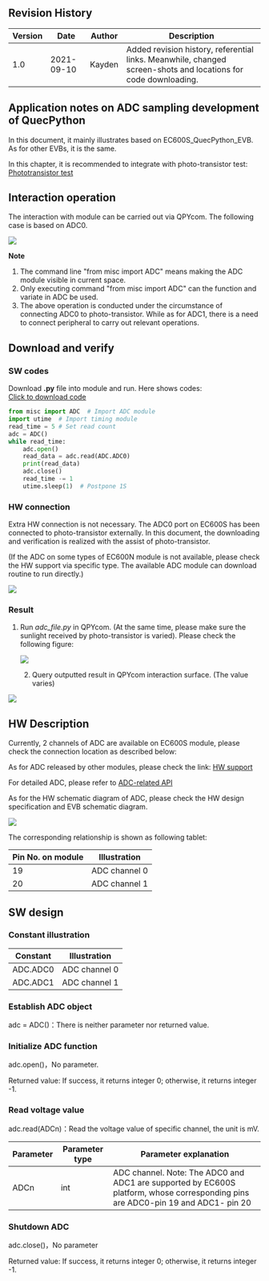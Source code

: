 ## Revision History

| Version | Date       | Author | Description                                                  |
| ------- | ---------- | ------ | ------------------------------------------------------------ |
| 1.0     | 2021-09-10 | Kayden | Added revision history, referential links. Meanwhile, changed screen-shots and locations for code downloading. |

## Application notes on ADC sampling development of QuecPython

In this document, it mainly illustrates based on EC600S_QuecPython_EVB. As for other EVBs, it is the same. 

In this chapter, it is recommended to integrate with photo-transistor test: [Phototransistor test](https://python.quectel.com/doc/doc/Advanced_development/en/QuecPythonSub/Photoresistor.html)

## Interaction operation

The interaction with module can be carried out via QPYcom. The following case is based on ADC0. 

![](media/ADC_1.png)

**Note**

1.  The command line "from misc import ADC" means making the ADC module visible in current space. 
2.  Only executing command "from misc import ADC" can the function and variate in ADC be used. 
3.  The above operation is conducted under the circumstance of connecting ADC0 to photo-transistor. While as for ADC1, there is a need to connect peripheral to carry out relevant operations. 

## Download and verify

### SW codes

Download **.py** file into module and run. Here shows codes:  <a href="code/adc_file.py" target="_blank">Click to download code</a>

```python
from misc import ADC  # Import ADC module
import utime  # Import timing module
read_time = 5 # Set read count
adc = ADC() 
while read_time:  
	adc.open()  
	read_data = adc.read(ADC.ADC0)  
	print(read_data)  
	adc.close()  
	read_time -= 1  
	utime.sleep(1)  # Postpone 1S
```

### HW connection

Extra HW connection is not necessary. The ADC0 port on EC600S has been connected to photo-transistor externally. In this document, the downloading and verification is realized with the assist of photo-transistor.

(If the ADC on some types of EC600N module is not available, please check the HW support via specific type. The available ADC module can download routine to run directly.)

![](media/ADC_4.png)

### Result

1. Run *adc_file.py* in QPYcom. (At the same time, please make sure the sunlight received by photo-transistor is varied). Please check the following figure: 

   ![](media/ADC_2.png)

   2. Query outputted result in QPYcom interaction surface. (The value varies)


![](media/ADC_3.png)

## HW Description

Currently, 2 channels of ADC are available on EC600S module, please check the connection location as described below: 

As for ADC released by other modules, please check the link: [HW support](https://python.quectel.com/doc/doc/Quecpython_intro/en/Qp_Product_intro/Hardware_Support.html)

For detailed ADC, please refer to [ADC-related API](https://python.quectel.com/wiki/#/en-us/api/QuecPythonClasslib?id=adc)

As for the HW schematic diagram of ADC, please check the HW design specification and EVB schematic diagram. 

![](media/ADC_0.png)

The corresponding relationship is shown as following tablet: 

| Pin No. on module | Illustration  |
| ----------------- | ------------- |
| 19                | ADC channel 0 |
| 20                | ADC channel 1 |

## SW design

### Constant illustration

| Constant | Illustration  |
| -------- | ------------- |
| ADC.ADC0 | ADC channel 0 |
| ADC.ADC1 | ADC channel 1 |

### Establish ADC object

adc = ADC()：There is neither parameter nor returned value.

### Initialize ADC function

adc.open()，No parameter. 

Returned value: If success, it returns integer 0; otherwise, it returns integer -1. 

### Read voltage value

adc.read(ADCn)：Read the voltage value of specific channel, the unit is mV. 

| Parameter | Parameter type | Parameter explanation                                        |
| --------- | -------------- | ------------------------------------------------------------ |
| ADCn      | int            | ADC channel. Note: The ADC0 and ADC1 are supported by EC600S platform, whose corresponding pins are ADC0-pin 19 and ADC1- pin 20 |

### Shutdown ADC

adc.close()，No parameter

Returned value: If success, it returns integer 0; otherwise, it returns integer -1. 

